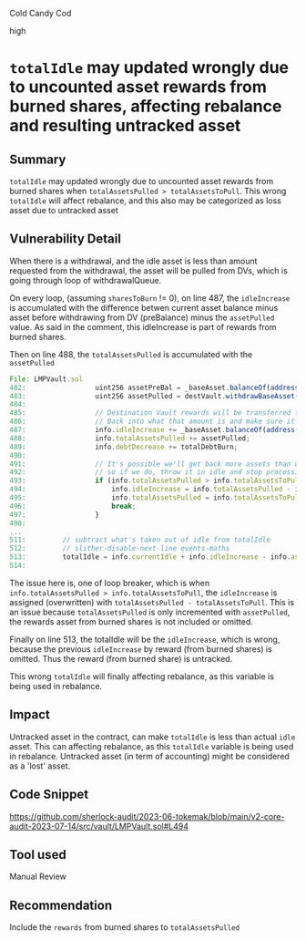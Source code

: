 Cold Candy Cod

high

# `totalIdle` may updated wrongly due to uncounted asset rewards from burned shares, affecting rebalance and resulting untracked asset
## Summary

`totalIdle` may updated wrongly due to uncounted asset rewards from burned shares when `totalAssetsPulled > totalAssetsToPull`. This wrong `totalIdle` will affect rebalance, and this also may be categorized as loss asset due to untracked asset

## Vulnerability Detail

When there is a withdrawal, and the idle asset is less than amount requested from the withdrawal, the asset will be pulled from DVs, which is going through loop of withdrawalQueue.

On every loop, (assuming `sharesToBurn` != 0), on line 487, the `idleIncrease` is accumulated with the difference betwen current asset balance minus asset before withdrawing from DV (preBalance) minus the `assetPulled` value. As said in the comment, this idleIncrease is part of rewards from burned shares.

Then on line 488, the `totalAssetsPulled` is accumulated with the `assetPulled`

```js
File: LMPVault.sol
482:                 uint256 assetPreBal = _baseAsset.balanceOf(address(this));
483:                 uint256 assetPulled = destVault.withdrawBaseAsset(sharesToBurn, address(this));
484:
485:                 // Destination Vault rewards will be transferred to us as part of burning out shares
486:                 // Back into what that amount is and make sure it gets into idle
487:                 info.idleIncrease += _baseAsset.balanceOf(address(this)) - assetPreBal - assetPulled;
488:                 info.totalAssetsPulled += assetPulled;
489:                 info.debtDecrease += totalDebtBurn;
490:
491:                 // It's possible we'll get back more assets than we anticipate from a swap
492:                 // so if we do, throw it in idle and stop processing. You don't get more than we've calculated
493:                 if (info.totalAssetsPulled > info.totalAssetsToPull) {
494:                     info.idleIncrease = info.totalAssetsPulled - info.totalAssetsToPull;
495:                     info.totalAssetsPulled = info.totalAssetsToPull;
496:                     break;
497:                 }
498:
...
511:         // subtract what's taken out of idle from totalIdle
512:         // slither-disable-next-line events-maths
513:         totalIdle = info.currentIdle + info.idleIncrease - info.assetsFromIdle;
514:
```

The issue here is, one of loop breaker, which is when `info.totalAssetsPulled > info.totalAssetsToPull`, the `idleIncrease` is assigned (overwritten) with `totalAssetsPulled - totalAssetsToPull`. This is an issue because `totalAssetsPulled` is only incremented with `assetPulled`, the rewards asset from burned shares is not included or omitted.

Finally on line 513, the totalIdle will be the `idleIncrease`, which is wrong, because the previous `idleIncrease` by reward (from burned shares) is omitted. Thus the reward (from burned share) is untracked.

This wrong `totalIdle` will finally affecting rebalance, as this variable is being used in rebalance.

## Impact

Untracked asset in the contract, can make `totalIdle` is less than actual `idle` asset. This can affecting rebalance, as this `totalIdle` variable is being used in rebalance. Untracked asset (in term of accounting) might be considered as a 'lost' asset.

## Code Snippet

https://github.com/sherlock-audit/2023-06-tokemak/blob/main/v2-core-audit-2023-07-14/src/vault/LMPVault.sol#L494

## Tool used

Manual Review

## Recommendation

Include the `rewards` from burned shares to `totalAssetsPulled`
